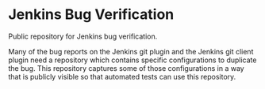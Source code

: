 # Jenkins Bug Verification
Public repository for Jenkins bug verification.

Many of the bug reports on the Jenkins git plugin and the Jenkins git client plugin 
need a repository which contains specific configurations to duplicate the bug.  This
repository captures some of those configurations in a way that is publicly visible
so that automated tests can use this repository.
